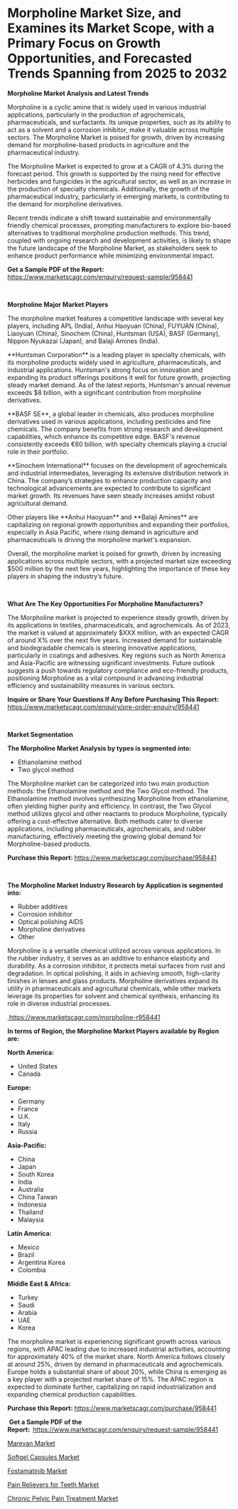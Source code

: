 <p><h1>Morpholine Market Size, and Examines its Market Scope, with a Primary Focus on Growth Opportunities, and Forecasted Trends Spanning from 2025 to 2032</h1></p><p><strong>Morpholine Market Analysis and Latest Trends</strong></p>
<p><p>Morpholine is a cyclic amine that is widely used in various industrial applications, particularly in the production of agrochemicals, pharmaceuticals, and surfactants. Its unique properties, such as its ability to act as a solvent and a corrosion inhibitor, make it valuable across multiple sectors. The Morpholine Market is poised for growth, driven by increasing demand for morpholine-based products in agriculture and the pharmaceutical industry.</p><p>The Morpholine Market is expected to grow at a CAGR of 4.3% during the forecast period. This growth is supported by the rising need for effective herbicides and fungicides in the agricultural sector, as well as an increase in the production of specialty chemicals. Additionally, the growth of the pharmaceutical industry, particularly in emerging markets, is contributing to the demand for morpholine derivatives.</p><p>Recent trends indicate a shift toward sustainable and environmentally friendly chemical processes, prompting manufacturers to explore bio-based alternatives to traditional morpholine production methods. This trend, coupled with ongoing research and development activities, is likely to shape the future landscape of the Morpholine Market, as stakeholders seek to enhance product performance while minimizing environmental impact.</p></p>
<p><strong>Get a Sample PDF of the Report:&nbsp;</strong> <a href="https://www.marketscagr.com/enquiry/request-sample/958441?utm_campaign=1166&utm_medium=2&utm_source=Github&utm_content=ia&utm_term=08032025&utm_id=morpholine">https://www.marketscagr.com/enquiry/request-sample/958441</a></p>
<p>&nbsp;</p>
<p><strong>Morpholine Major Market Players</strong></p>
<p><p>The morpholine market features a competitive landscape with several key players, including APL (India), Anhui Haoyuan (China), FUYUAN (China), Liaoyuan (China), Sinochem (China), Huntsman (USA), BASF (Germany), Nippon Nyukazai (Japan), and Balaji Amines (India). </p><p>**Huntsman Corporation** is a leading player in specialty chemicals, with its morpholine products widely used in agriculture, pharmaceuticals, and industrial applications. Huntsman's strong focus on innovation and expanding its product offerings positions it well for future growth, projecting steady market demand. As of the latest reports, Huntsman's annual revenue exceeds $8 billion, with a significant contribution from morpholine derivatives.</p><p>**BASF SE**, a global leader in chemicals, also produces morpholine derivatives used in various applications, including pesticides and fine chemicals. The company benefits from strong research and development capabilities, which enhance its competitive edge. BASF's revenue consistently exceeds €60 billion, with specialty chemicals playing a crucial role in their portfolio.</p><p>**Sinochem International** focuses on the development of agrochemicals and industrial intermediates, leveraging its extensive distribution network in China. The company’s strategies to enhance production capacity and technological advancements are expected to contribute to significant market growth. Its revenues have seen steady increases amidst robust agricultural demand.</p><p>Other players like **Anhui Haoyuan** and **Balaji Amines** are capitalizing on regional growth opportunities and expanding their portfolios, especially in Asia Pacific, where rising demand in agriculture and pharmaceuticals is driving the morpholine market's expansion.</p><p>Overall, the morpholine market is poised for growth, driven by increasing applications across multiple sectors, with a projected market size exceeding $500 million by the next few years, highlighting the importance of these key players in shaping the industry’s future.</p></p>
<p>&nbsp;</p>
<p><strong>What Are The Key Opportunities For Morpholine Manufacturers?</strong></p>
<p><p>The Morpholine market is projected to experience steady growth, driven by its applications in textiles, pharmaceuticals, and agrochemicals. As of 2023, the market is valued at approximately $XXX million, with an expected CAGR of around X% over the next five years. Increased demand for sustainable and biodegradable chemicals is steering innovative applications, particularly in coatings and adhesives. Key regions such as North America and Asia-Pacific are witnessing significant investments. Future outlook suggests a push towards regulatory compliance and eco-friendly products, positioning Morpholine as a vital compound in advancing industrial efficiency and sustainability measures in various sectors.</p></p>
<p><strong>Inquire or Share Your Questions If Any Before Purchasing This Report:</strong> <a href="https://www.marketscagr.com/enquiry/pre-order-enquiry/958441?utm_campaign=1166&utm_medium=2&utm_source=Github&utm_content=ia&utm_term=08032025&utm_id=morpholine">https://www.marketscagr.com/enquiry/pre-order-enquiry/958441</a></p>
<p>&nbsp;</p>
<p><strong>Market Segmentation</strong></p>
<p><strong>The Morpholine Market Analysis by types is segmented into:</strong></p>
<p><ul><li>Ethanolamine method</li><li>Two glycol method</li></ul></p>
<p><p>The Morpholine market can be categorized into two main production methods: the Ethanolamine method and the Two Glycol method. The Ethanolamine method involves synthesizing Morpholine from ethanolamine, often yielding higher purity and efficiency. In contrast, the Two Glycol method utilizes glycol and other reactants to produce Morpholine, typically offering a cost-effective alternative. Both methods cater to diverse applications, including pharmaceuticals, agrochemicals, and rubber manufacturing, effectively meeting the growing global demand for Morpholine-based products.</p></p>
<p><strong>Purchase this Report:&nbsp;</strong><a href="https://www.marketscagr.com/purchase/958441?utm_campaign=1166&utm_medium=2&utm_source=Github&utm_content=ia&utm_term=08032025&utm_id=morpholine">https://www.marketscagr.com/purchase/958441</a></p>
<p>&nbsp;</p>
<p><strong>The Morpholine Market Industry Research by Application is segmented into:</strong></p>
<p><ul><li>Rubber additives</li><li>Corrosion inhibitor</li><li>Optical polishing AIDS</li><li>Morpholine derivatives</li><li>Other</li></ul></p>
<p><p>Morpholine is a versatile chemical utilized across various applications. In the rubber industry, it serves as an additive to enhance elasticity and durability. As a corrosion inhibitor, it protects metal surfaces from rust and degradation. In optical polishing, it aids in achieving smooth, high-clarity finishes in lenses and glass products. Morpholine derivatives expand its utility in pharmaceuticals and agricultural chemicals, while other markets leverage its properties for solvent and chemical synthesis, enhancing its role in diverse industrial processes.</p></p>
<p><a href="https://www.marketscagr.com/morpholine-r958441?utm_campaign=1166&utm_medium=2&utm_source=Github&utm_content=ia&utm_term=08032025&utm_id=morpholine">&nbsp;https://www.marketscagr.com/morpholine-r958441</a></p>
<p><strong>In terms of Region, the Morpholine Market Players available by Region are:</strong></p>
<p>
    <p> <strong> North America: </strong>
        <ul>
            <li>United States</li>
            <li>Canada</li>
        </ul>
        </p> 
    <p> <strong> Europe: </strong>
        <ul>
            <li>Germany</li>
            <li>France</li>
            <li>U.K.</li>
            <li>Italy</li>
            <li>Russia</li>
        </ul>
        </p> 
    <p> <strong> Asia-Pacific: </strong>
        <ul>
            <li>China</li>
            <li>Japan</li>
            <li>South Korea</li>
            <li>India</li>
            <li>Australia</li>
            <li>China Taiwan</li>
            <li>Indonesia</li>
            <li>Thailand</li>
            <li>Malaysia</li>
        </ul>
        </p> 
    <p> <strong> Latin America: </strong>
        <ul>
            <li>Mexico</li>
            <li>Brazil</li>
            <li>Argentina Korea</li>
            <li>Colombia</li>
        </ul>
        </p> 
    <p> <strong> Middle East & Africa: </strong>
        <ul>
            <li>Turkey</li>
            <li>Saudi</li>
            <li>Arabia</li>
            <li>UAE</li>
            <li>Korea</li>
        </ul>
    </p>
    </p>
<p><p>The morpholine market is experiencing significant growth across various regions, with APAC leading due to increased industrial activities, accounting for approximately 40% of the market share. North America follows closely at around 25%, driven by demand in pharmaceuticals and agrochemicals. Europe holds a substantial share of about 20%, while China is emerging as a key player with a projected market share of 15%. The APAC region is expected to dominate further, capitalizing on rapid industrialization and expanding chemical production capabilities.</p></p>
<p><strong>Purchase this Report: </strong><a href="https://www.marketscagr.com/purchase/958441?utm_campaign=1166&utm_medium=2&utm_source=Github&utm_content=ia&utm_term=08032025&utm_id=morpholine">https://www.marketscagr.com/purchase/958441</a></p>
<p>&nbsp;<strong>Get a Sample PDF of the Report:&nbsp;&nbsp;</strong><a href="https://www.marketscagr.com/enquiry/request-sample/958441?utm_campaign=1166&utm_medium=2&utm_source=Github&utm_content=ia&utm_term=08032025&utm_id=morpholine">https://www.marketscagr.com/enquiry/request-sample/958441</a></p>
<p><strong></strong></p>
<p><p><a href="https://github.com/kaidaloeckf7/Market-Research-Report-List-1/blob/main/marevan-market.md?utm_campaign=1166&utm_medium=2&utm_source=Github&utm_content=ia&utm_term=08032025&utm_id=morpholine">Marevan Market</a></p><p><a href="https://github.com/nacarnzina/Market-Research-Report-List-1/blob/main/softgel-capsules-market.md?utm_campaign=1166&utm_medium=2&utm_source=Github&utm_content=ia&utm_term=08032025&utm_id=morpholine">Softgel Capsules Market</a></p><p><a href="https://github.com/arifasabeygb/Market-Research-Report-List-1/blob/main/fostamatinib-market.md?utm_campaign=1166&utm_medium=2&utm_source=Github&utm_content=ia&utm_term=08032025&utm_id=morpholine">Fostamatinib Market</a></p><p><a href="https://github.com/theyasnare5w/Market-Research-Report-List-1/blob/main/pain-relievers-for-teeth-market.md?utm_campaign=1166&utm_medium=2&utm_source=Github&utm_content=ia&utm_term=08032025&utm_id=morpholine">Pain Relievers for Teeth Market</a></p><p><a href="https://github.com/kishtohalsn/Market-Research-Report-List-1/blob/main/chronic-pelvic-pain-treatment-market.md?utm_campaign=1166&utm_medium=2&utm_source=Github&utm_content=ia&utm_term=08032025&utm_id=morpholine">Chronic Pelvic Pain Treatment Market</a></p></p>
